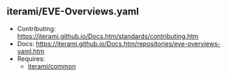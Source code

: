 iterami/EVE-Overviews.yaml
--------------------------

* Contributing: https://iterami.github.io/Docs.htm/standards/contributing.htm
* Docs: https://iterami.github.io/Docs.htm/repositories/eve-overviews-yaml.htm
* Requires:
  * [iterami/common](https://github.com/iterami/common)
